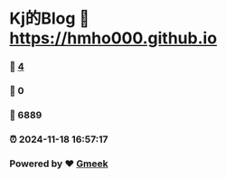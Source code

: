 # Kj的Blog :link: https://hmho000.github.io 
### :page_facing_up: [4](https://hmho000.github.io/tag.html) 
### :speech_balloon: 0 
### :hibiscus: 6889 
### :alarm_clock: 2024-11-18 16:57:17 
### Powered by :heart: [Gmeek](https://github.com/Meekdai/Gmeek)
